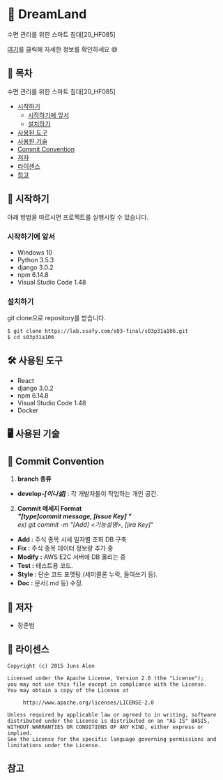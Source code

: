 # :page_with_curl: DreamLand

수면 관리를 위한 스마트 침대[20_HF085]

[여기](https://youtu.be/MzxputYaCHA)를 클릭해 자세한 정보를 확인하세요 :smile:


## 📌 목차
수면 관리를 위한 스마트 침대[20_HF085]

* [시작하기](#-시작하기)
  * [시작하기에 앞서](#시작하기에-앞서)
  * [설치하기](#설치하기)
* [사용된 도구](#-사용된-도구)
* [사용된 기술](#-사용된-기술)
* [Commit Convention](#-commit-convention)
* [저자](#-저자)
* [라이센스](#-라이센스)
* [참고](#참고)


## :runner: 시작하기

아래 방법을 따르시면 프로젝트를 실행시킬 수 있습니다.

### 시작하기에 앞서

* Windows 10
* Python 3.5.3
* django 3.0.2
* npm 6.14.8
* Visual Studio Code 1.48

### 설치하기

git clone으로 repository를 받습니다. 

   ```shell
   $ git clone https://lab.ssafy.com/s03-final/s03p31a106.git
   $ cd s03p31a106
   ```

## :hammer_and_wrench: ​사용된 도구
* React
* django 3.0.2
* npm 6.14.8
* Visual Studio Code 1.48
* Docker

## :desktop_computer: 사용된 기술

## :straight_ruler: Commit Convention

1. __branch 종류__

  - __develop-_[이니셜]___ : 각 개발자들이 작업하는 개인 공간.

2. __Commit 메세지 Format__  
   ___"[type]commit message, [issue Key] "___  
     _ex) git commit -m "[Add] <기능설명>, [jira Key]"_

  - __Add :__ 주식 종목 시세 일자별 조회 DB 구축
  - __Fix :__ 주식 종목 데이터 정보량 추가 중
  - __Modify :__ AWS E2C 서버에 DB 올리는 중
  - __Test :__ 테스트용 코드.
  - __Style :__ 단순 코드 포멧팅.(세미콜론 누락, 들여쓰기 등).
  - __Doc :__ 문서(.md 등) 수정.


## 👤 저자

* 장준범


## :page_with_curl: 라이센스

```
Copyright (c) 2015 Juns Alen

Licensed under the Apache License, Version 2.0 (the "License");
you may not use this file except in compliance with the License.
You may obtain a copy of the License at

     http://www.apache.org/licenses/LICENSE-2.0

Unless required by applicable law or agreed to in writing, software
distributed under the License is distributed on an "AS IS" BASIS,
WITHOUT WARRANTIES OR CONDITIONS OF ANY KIND, either express or implied.
See the License for the specific language governing permissions and
limitations under the License.
```

## 참고

